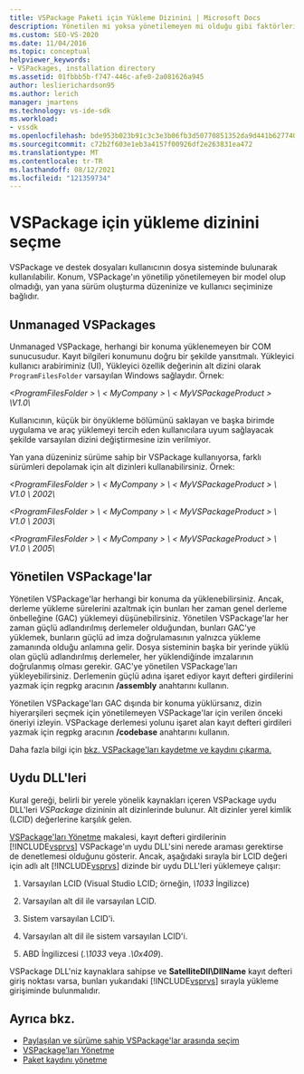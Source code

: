 ```yaml
---
title: VSPackage Paketi için Yükleme Dizinini | Microsoft Docs
description: Yönetilen mi yoksa yönetilemeyen mi olduğu gibi faktörleri kullanarak VSPackage için yükleme dizinini ve destek dosyalarını seçmeyi öğrenin.
ms.custom: SEO-VS-2020
ms.date: 11/04/2016
ms.topic: conceptual
helpviewer_keywords:
- VSPackages, installation directory
ms.assetid: 01fbbb5b-f747-446c-afe0-2a081626a945
author: leslierichardson95
ms.author: lerich
manager: jmartens
ms.technology: vs-ide-sdk
ms.workload:
- vssdk
ms.openlocfilehash: bde953b023b91c3c3e3b06fb3d50770851352da9d441b6277406ed91bbc392a5
ms.sourcegitcommit: c72b2f603e1eb3a4157f00926df2e263831ea472
ms.translationtype: MT
ms.contentlocale: tr-TR
ms.lasthandoff: 08/12/2021
ms.locfileid: "121359734"
---
```

# <a name="choose-the-installation-directory-for-a-vspackage"></a>VSPackage için yükleme dizinini seçme
VSPackage ve destek dosyaları kullanıcının dosya sisteminde bulunarak kullanılabilir. Konum, VSPackage'ın yönetilip yönetilemeyen bir model olup olmadığı, yan yana sürüm oluşturma düzeninize ve kullanıcı seçiminize bağlıdır.

## <a name="unmanaged-vspackages"></a>Unmanaged VSPackages
 Unmanaged VSPackage, herhangi bir konuma yüklenemeyen bir COM sunucusudur. Kayıt bilgileri konumunu doğru bir şekilde yansıtmalı. Yükleyici kullanıcı arabiriminiz (UI), Yükleyici özellik değerinin alt dizini olarak `ProgramFilesFolder` varsayılan Windows sağlaydır. Örnek:

*&lt;ProgramFilesFolder &gt; \\ &lt; MyCompany &gt; \\ &lt; MyVSPackageProduct &gt; \V1.0\\*

 Kullanıcının, küçük bir önyükleme bölümünü saklayan ve başka birimde uygulama ve araç yüklemeyi tercih eden kullanıcılara uyum sağlayacak şekilde varsayılan dizini değiştirmesine izin verilmiyor.

 Yan yana düzeniniz sürüme sahip bir VSPackage kullanıyorsa, farklı sürümleri depolamak için alt dizinleri kullanabilirsiniz. Örnek:

 *&lt;ProgramFilesFolder &gt; \\ &lt; MyCompany &gt; \\ &lt; MyVSPackageProduct &gt; \\ V1.0 \\ 2002\\*

 *&lt;ProgramFilesFolder &gt; \\ &lt; MyCompany &gt; \\ &lt; MyVSPackageProduct &gt; \\ V1.0 \\ 2003\\*

 *&lt;ProgramFilesFolder &gt; \\ &lt; MyCompany &gt; \\ &lt; MyVSPackageProduct &gt; \\ V1.0 \\ 2005\\*

## <a name="managed-vspackages"></a>Yönetilen VSPackage'lar
 Yönetilen VSPackage'lar herhangi bir konuma da yüklenebilirsiniz. Ancak, derleme yükleme sürelerini azaltmak için bunları her zaman genel derleme önbelleğine (GAC) yüklemeyi düşünebilirsiniz. Yönetilen VSPackage'lar her zaman güçlü adlandırılmış derlemeler olduğundan, bunları GAC'ye yüklemek, bunların güçlü ad imza doğrulamasının yalnızca yükleme zamanında olduğu anlamına gelir. Dosya sisteminin başka bir yerinde yüklü olan güçlü adlandırılmış derlemeler, her yüklendiğinde imzalarının doğrulanmış olması gerekir. GAC'ye yönetilen VSPackage'ları yükleyebilirsiniz. Derlemenin güçlü adına işaret ediyor kayıt defteri girdilerini yazmak için regpkg aracının **/assembly** anahtarını kullanın.

 Yönetilen VSPackage'ları GAC dışında bir konuma yüklürsanız, dizin hiyerarşileri seçmek için yönetilemeyen VSPackage'lar için verilen önceki öneriyi izleyin. VSPackage derlemesi yolunu işaret alan kayıt defteri girdileri yazmak için regpkg aracının **/codebase** anahtarını kullanın.

 Daha fazla bilgi için [bkz. VSPackage'ları kaydetme ve kaydını çıkarma.](../../extensibility/registering-and-unregistering-vspackages.md)

## <a name="satellite-dlls"></a>Uydu DLL'leri
 Kural gereği, belirli bir yerele yönelik kaynakları içeren VSPackage uydu DLL'leri *VSPackage* dizininin alt dizinlerinde bulunur. Alt dizinler yerel kimlik (LCID) değerlerine karşılık gelen.

 [VSPackage'ları Yönetme](../../extensibility/managing-vspackages.md) makalesi, kayıt defteri girdilerinin [!INCLUDE[vsprvs](../../code-quality/includes/vsprvs_md.md)] VSPackage'ın uydu DLL'sini nerede araması gerektirse de denetlemesi olduğunu gösterir. Ancak, aşağıdaki sırayla bir LCID değeri için adlı alt [!INCLUDE[vsprvs](../../code-quality/includes/vsprvs_md.md)] dizinde bir uydu DLL'leri yüklemeye çalışır:

1. Varsayılan LCID (Visual Studio LCID; örneğin, *\1033* İngilizce)

2. Varsayılan alt dil ile varsayılan LCID.

3. Sistem varsayılan LCID'i.

4. Varsayılan alt dil ile sistem varsayılan LCID'i.

5. ABD İngilizcesi (*.\1033* veya *.\0x409*).

VSPackage DLL'niz kaynaklara sahipse ve **SatelliteDll\DllName** kayıt defteri giriş noktası varsa, bunları yukarıdaki [!INCLUDE[vsprvs](../../code-quality/includes/vsprvs_md.md)] sırayla yükleme girişiminde bulunmalıdır.

## <a name="see-also"></a>Ayrıca bkz.
- [Paylaşılan ve sürüme sahip VSPackage'lar arasında seçim](../../extensibility/choosing-between-shared-and-versioned-vspackages.md)
- [VSPackage’ları Yönetme](../../extensibility/managing-vspackages.md)
- [Paket kaydını yönetme](/previous-versions/bb166783(v=vs.100))